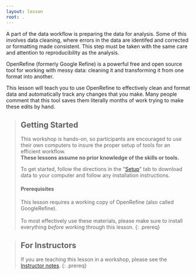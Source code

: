 ```yaml
---
layout: lesson
root: .
---
```


A part of the data workflow is preparing the data for analysis. Some of this
involves data cleaning, where errors in the data are identifed and corrected 
or formatting
made consistent. This step must be taken with the same care and attention
to reproducibility as the analysis.

OpenRefine (formerly Google Refine) is a powerful free and open source tool 
for working with messy 
data: cleaning it and transforming it from one format into another.

This lesson will teach you to use OpenRefine to effectively clean and format
data and automatically track any changes that you make. Many people comment
that this tool saves them literally months of work trying to make these
edits by hand.


> ## Getting Started
>
> This workshop is hands-on, so participants are encouraged to use
> their own computers to insure the proper setup of tools for an efficient 
> workflow. <br>**These lessons assume no prior knowledge of the skills or tools.**
>
> To get started, follow the directions in the "[Setup](setup/)" tab to 
> download data to your computer and follow any installation instructions.
>
> #### Prerequisites
>
> This lesson requires a working copy of OpenRefine (also called 
> GoogleRefine).    
> <br>To most effectively use these materials, please make sure to install 
> everything *before* working through this lesson.
{: .prereq}

> ## For Instructors
> If you are teaching this lesson in a workshop, please see the 
> [Instructor notes](guide/).
{: .prereq}

